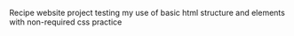 Recipe website project testing my use of basic html structure and elements with non-required css practice